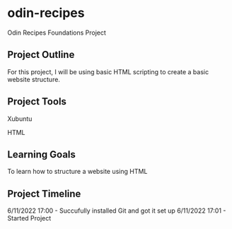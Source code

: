 # odin-recipes
Odin Recipes Foundations Project

## Project Outline

For this project, I will be using basic HTML scripting to create a basic website structure.

## Project Tools

Xubuntu

HTML

## Learning Goals

To learn how to structure a website using HTML

## Project Timeline

6/11/2022 17:00 - Succufully installed Git and got it set up
6/11/2022 17:01 - Started Project